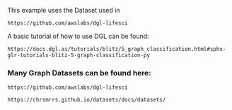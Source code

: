 

This example uses the Dataset used in 
```
https://github.com/awslabs/dgl-lifesci
```


A basic tutorial of how to use DGL can be found:
```
https://docs.dgl.ai/tutorials/blitz/5_graph_classification.html#sphx-glr-tutorials-blitz-5-graph-classification-py
```

### Many Graph Datasets can be found here:

```
https://github.com/awslabs/dgl-lifesci
```

```
https://chrsmrrs.github.io/datasets/docs/datasets/
```

